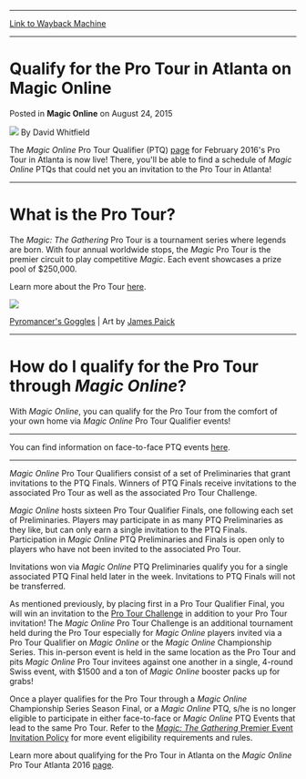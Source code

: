 
---
[Link to Wayback Machine](https://web.archive.org/web/20150828034550/http://magic.wizards.com/en/articles/archive/magic-online/qualify-pro-tour-atlanta-2016-magic-online-2015-08-24)

[_metadata_:author]:- "David Whitfield"
[_metadata_:description]:- "The Magic Online Pro Tour Qualifier (PTQ) page for February 2016's Pro Tour in Atlanta is now live! There, you'll be able to find a schedule of Magic Online PTQs that could net you an invitation to the Pro Tour in Atlanta!"
[_metadata_:generator]:- "Drupal 7 (http://drupal.org)"
[_metadata_:node]:- "462451"
[_metadata_:publish_date]:- "2015-08-24"
[_metadata_:source]:- "div-main-content"
[_metadata_:title]:- "Qualify for the Pro Tour in Atlanta on Magic Online"
[_metadata_:wayback_capture_timestamp]:- "2015-08-28 03:45:50"
[_metadata_:wayback_raw_url]:- "https://web.archive.org/web/20150828034550id_/http://magic.wizards.com/en/articles/archive/magic-online/qualify-pro-tour-atlanta-2016-magic-online-2015-08-24"
[_metadata_:wayback_url]:- "http://magic.wizards.com/en/articles/archive/magic-online/qualify-pro-tour-atlanta-2016-magic-online-2015-08-24"
---


Qualify for the Pro Tour in Atlanta on Magic Online
===================================================



 Posted in **Magic Online**
 on August 24, 2015 






![](https://media.magic.wizards.com/styles/auth_small/public/images/person/authorpic_davidwhitfield.jpg)
By David Whitfield










The *Magic Online* Pro Tour Qualifier (PTQ) [page](http://magic.wizards.com/en/MTGO/content/magic-online-pro-tour-qualifiers-pro-tour-atlanta-2016) for February 2016's Pro Tour in Atlanta is now live! There, you'll be able to find a schedule of *Magic Online* PTQs that could net you an invitation to the Pro Tour in Atlanta!




---

What is the Pro Tour?
=====================


The *Magic: The Gathering* Pro Tour is a tournament series where legends are born. With four annual worldwide stops, the *Magic* Pro Tour is the premier circuit to play competitive *Magic*. Each event showcases a prize pool of $250,000.


Learn more about the Pro Tour [here](http://magic.wizards.com/en/content/pro-tour-magic-event-types-events).


![](https://media.wizards.com/2015/mtgo/8-24-2015_img1.png)


[Pyromancer's Goggles](http://gatherer.wizards.com/Pages/Card/Details.aspx?name=Pyromancer%27s+Goggles) | Art by [James Paick](http://gatherer.wizards.com/Pages/Search/Default.aspx?action=advanced&artist=[%22James%20Paick%22])




---

How do I qualify for the Pro Tour through *Magic Online*?
=========================================================


With *Magic Online*, you can qualify for the Pro Tour from the comfort of your own home via *Magic Online* Pro Tour Qualifier events!




---

You can find information on face-to-face PTQ events [here](http://magic.wizards.com/en/protour/regionalqualifiers).




---

*Magic Online* Pro Tour Qualifiers consist of a set of Preliminaries that grant invitations to the PTQ Finals. Winners of PTQ Finals receive invitations to the associated Pro Tour as well as the associated Pro Tour Challenge.


*Magic Online* hosts sixteen Pro Tour Qualifier Finals, one following each set of Preliminaries. Players may participate in as many PTQ Preliminaries as they like, but can only earn a single invitation to the PTQ Finals. Participation in *Magic Online* PTQ Preliminaries and Finals is open only to players who have not been invited to the associated Pro Tour.


Invitations won via *Magic Online* PTQ Preliminaries qualify you for a single associated PTQ Final held later in the week. Invitations to PTQ Finals will not be transferred.


As mentioned previously, by placing first in a Pro Tour Qualifier Final, you will win an invitation to the [Pro Tour Challenge](http://magic.wizards.com/en/MTGO/content/magic-online-pro-tour-qualifiers-pro-tour-atlanta-2016#challenge) in addition to your Pro Tour invitation! The *Magic Online* Pro Tour Challenge is an additional tournament held during the Pro Tour especially for *Magic Online* players invited via a Pro Tour Qualifier on *Magic Online* or the *Magic Online* Championship Series. This in-person event is held in the same location as the Pro Tour and pits *Magic Online* Pro Tour invitees against one another in a single, 4-round Swiss event, with $1500 and a ton of *Magic Online* booster packs up for grabs!


Once a player qualifies for the Pro Tour through a *Magic Online* Championship Series Season Final, or a *Magic Online* PTQ, s/he is no longer eligible to participate in either face-to-face or *Magic Online* PTQ Events that lead to the same Pro Tour. Refer to the [*Magic: The Gathering* Premier Event Invitation Policy](http://wpn.wizards.com/en/wpn/document.aspx?x=magic_the_gathering_premier_event_invitation_policy) for more event eligibility requirements and rules.


Learn more about qualifying for the Pro Tour in Atlanta on the *Magic Online* Pro Tour Atlanta 2016 [page](http://magic.wizards.com/en/MTGO/content/magic-online-pro-tour-qualifiers-pro-tour-atlanta-2016).







